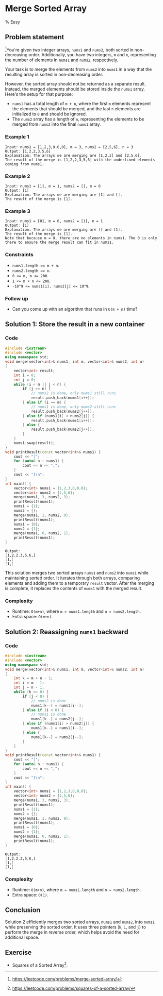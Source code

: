 # Merge Sorted Array
% Easy
## Problem statement

[^url]You're given two integer arrays, `nums1` and `nums2`, both sorted in non-decreasing order. Additionally, you have two integers, `m` and `n`, representing the number of elements in `nums1` and `nums2`, respectively.

Your task is to merge the elements from `nums2` into `nums1` in a way that the resulting array is sorted in non-decreasing order.

However, the sorted array should not be returned as a separate result. Instead, the merged elements should be stored inside the `nums1` array. Here's the setup for that purpose: 

* `nums1` has a total length of `m + n`, where the first `m` elements represent the elements that should be merged, and the last `n` elements are initialized to `0` and should be ignored. 
* The `nums2` array has a length of `n`, representing the elements to be merged from `nums2` into the final `nums1` array. 

[^url]: https://leetcode.com/problems/merge-sorted-array/ 
### Example 1
```text
Input: nums1 = [1,2,3,0,0,0], m = 3, nums2 = [2,5,6], n = 3
Output: [1,2,2,3,5,6]
Explanation: The arrays we are merging are [1,2,3] and [2,5,6].
The result of the merge is [1,2,2,3,5,6] with the underlined elements coming from nums1.
```

### Example 2
```text
Input: nums1 = [1], m = 1, nums2 = [], n = 0
Output: [1]
Explanation: The arrays we are merging are [1] and [].
The result of the merge is [1].
```

### Example 3
```text
Input: nums1 = [0], m = 0, nums2 = [1], n = 1
Output: [1]
Explanation: The arrays we are merging are [] and [1].
The result of the merge is [1].
Note that because m = 0, there are no elements in nums1. The 0 is only there to ensure the merge result can fit in nums1.
```

### Constraints

* `nums1.length == m + n`.
* `nums2.length == n`.
* `0 <= m, n <= 200`.
* `1 <= m + n <= 200`.
* `-10^9 <= nums1[i], nums2[j] <= 10^9`.
 

### Follow up
* Can you come up with an algorithm that runs in `O(m + n)` time?

## Solution 1: Store the result in a new container

### Code
```cpp
#include <iostream>
#include <vector>
using namespace std;
void merge(vector<int>& nums1, int m, vector<int>& nums2, int n) 
{
    vector<int> result;
    int i = 0;
    int j = 0;
    while (i < m || j < n) {
        if (j == n) { 
            // nums2 is done, only nums1 still runs
            result.push_back(nums1[i++]);
        } else if (i == m) {
            // nums1 is done, only nums2 still runs
            result.push_back(nums2[j++]);
        } else if (nums1[i] < nums2[j]) {
            result.push_back(nums1[i++]);
        } else {
            result.push_back(nums2[j++]);
        }
    }
    nums1.swap(result);
}
void printResult(const vector<int>& nums1) {
    cout << "[";
    for (auto& n : nums1) {
        cout << n << ",";
    }
    cout << "]\n";
}
int main() {
    vector<int> nums1 = {1,2,3,0,0,0};
    vector<int> nums2 = {2,5,6};
    merge(nums1, 3, nums2, 3);
    printResult(nums1);
    nums1 = {1};
    nums2 = {};
    merge(nums1, 1, nums2, 0);
    printResult(nums1);
    nums1 = {0};
    nums2 = {1};
    merge(nums1, 0, nums2, 1);
    printResult(nums1);
}
```
```text
Output:
[1,2,2,3,5,6,]
[1,]
[1,]
```

This solution merges two sorted arrays `nums1` and `nums2` into `nums1` while maintaining sorted order. It iterates through both arrays, comparing elements and adding them to a temporary `result` vector. After the merging is complete, it replaces the contents of `nums1` with the merged result. 

### Complexity

* Runtime: `O(m+n)`, where `m = nums1.length` and `n = nums2.length`.
* Extra space: `O(m+n)`.

## Solution 2: Reassigning `nums1` backward


### Code
```cpp
#include <iostream>
#include <vector>
using namespace std;
void merge(vector<int>& nums1, int m, vector<int>& nums2, int n) 
{    
    int k = m + n - 1;
    int i = m - 1;
    int j = n - 1;
    while (k >= 0) {
        if (j < 0) { 
            // nums2 is done
            nums1[k--] = nums1[i--];
        } else if (i < 0) { 
            // nums1 is done
            nums1[k--] = nums2[j--];
        } else if (nums1[i] > nums2[j]) {
            nums1[k--] = nums1[i--]; 
        } else {
            nums1[k--] = nums2[j--]; 
        }
    }
}
void printResult(const vector<int>& nums1) {
    cout << "[";
    for (auto& n : nums1) {
        cout << n << ",";
    }
    cout << "]\n";
}
int main() {
    vector<int> nums1 = {1,2,3,0,0,0};
    vector<int> nums2 = {2,5,6};
    merge(nums1, 3, nums2, 3);
    printResult(nums1);
    nums1 = {1};
    nums2 = {};
    merge(nums1, 1, nums2, 0);
    printResult(nums1);
    nums1 = {0};
    nums2 = {1};
    merge(nums1, 0, nums2, 1);
    printResult(nums1);
}
```
```text
Output:
[1,2,2,3,5,6,]
[1,]
[1,]
```

### Complexity

* Runtime: `O(m+n)`, where `m = nums1.length` and `n = nums2.length`.
* Extra space: `O(1)`.

## Conclusion

Solution 2 efficiently merges two sorted arrays, `nums1` and `nums2`, into `nums1` while preserving the sorted order. It uses three pointers (`k`, `i`, and `j`) to perform the merge in reverse order, which helps avoid the need for additional space. 

## Exercise
- Squares of a Sorted Array[^ex].

[^ex]: https://leetcode.com/problems/squares-of-a-sorted-array/